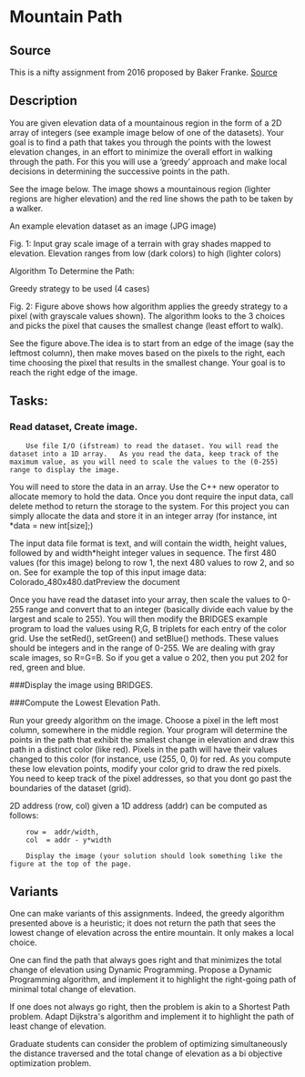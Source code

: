 Mountain Path
=============

Source
------

This is a nifty assignment from 2016 proposed by Baker Franke.
[Source](http://nifty.stanford.edu/2016/franke-mountain-paths/)



Description
-----------

You are given elevation data of a mountainous region in the form of a 2D array of integers (see example image below of one of the datasets). Your goal is to find a path that takes you through the points with the lowest elevation changes, in an effort to minimize the overall effort in walking through the path. For this you will use a ‘greedy’ approach and make local decisions in determining the successive points in the path.

See the  image  below. The image shows a mountainous region (lighter regions are higher elevation) and the red line shows the path to be taken by a walker.

 

An example elevation dataset as an image (JPG image)

Fig. 1: Input gray scale image of a terrain with  gray shades mapped to elevation. Elevation ranges from low (dark colors) to high (lighter colors)

 

Algorithm To Determine the Path:

Greedy strategy to be used (4 cases)

Fig. 2: Figure above shows how algorithm applies the greedy strategy to a pixel (with grayscale values shown). The algorithm looks to the 3 choices and picks the pixel that  causes the smallest change (least effort to walk).

 

See the figure above.The idea is to start from an edge of the image (say the leftmost column), then make moves based on the pixels to the right, each time choosing the pixel that results in the smallest change. Your goal is to reach the right edge of the image.

 

Tasks:
------

### Read dataset, Create image.
        Use file I/O (ifstream) to read the dataset. You will read the dataset into a 1D array.   As you read the data, keep track of the maximum value, as you will need to scale the values to the (0-255) range to display the image.

You will need to store the data in an array. Use the C++ new operator to allocate memory to hold the data. Once you dont require the input data, call delete method to return the storage to the system. For this project you can simply allocate the data and store it in an integer array (for instance, int *data = new int[size];)

The input data file format is text, and  will contain the width, height values, followed by and  width*height integer values  in sequence. The first 480 values (for this image) belong to row 1, the next 480 values to row 2,  and so on. See for example the top of  this input image data:   Colorado_480x480.datPreview the document   

Once you have read the dataset into your array, then scale the values to 0-255 range and convert that to an integer (basically divide each value by the largest and scale to 255). You will then modify the BRIDGES example program to load the values using R,G, B triplets for each entry of the color grid.  Use the setRed(), setGreen() and setBlue() methods. These values should be integers and in the range of 0-255. We are dealing with gray scale images, so  R=G=B. So if you get a value o 202, then you put 202 for red, green and blue.

###Display the image using BRIDGES.

###Compute the Lowest Elevation Path. 

Run your greedy algorithm on the image.  Choose a pixel in the left most column, somewhere in the middle region.  Your program will determine the points in the path that exhibit the smallest change in elevation and draw this path in a distinct color (like red). Pixels in the path will have their values changed to this color (for instance, use (255, 0, 0) for red.  As you compute these low elevation points, modify your color grid to draw the red pixels.  You need to keep track of the pixel addresses, so that you dont go past the boundaries of  the dataset (grid).

2D address (row, col) given a 1D  address (addr) can be computed as   follows:

        row =  addr/width,
        col  = addr - y*width 

        Display the image (your solution should look something like the figure at the top of the page.



Variants
--------

One can make variants of this assignments. Indeed, the greedy
algorithm presented above is a heuristic; it does not return the path
that sees the lowest change of elevation across the entire
mountain. It only makes a local choice.

One can find the path that always goes right and that minimizes the
total change of elevation using Dynamic Programming. Propose a Dynamic
Programming algorithm, and implement it to highlight the right-going
path of minimal total change of elevation.

If one does not always go right, then the problem is akin to a
Shortest Path problem. Adapt Dijkstra's algorithm and implement it to
highlight the path of least change of elevation.

Graduate students can consider the problem of optimizing
simultaneously the distance traversed and the total change of
elevation as a bi objective optimization problem.